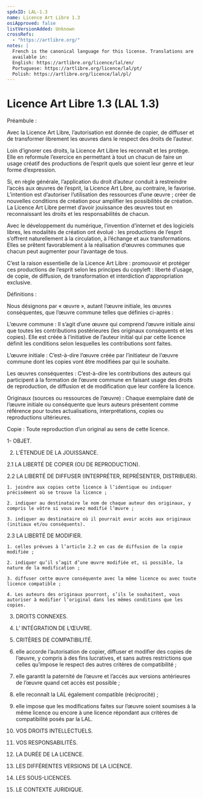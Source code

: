 ```yaml
---
spdxID: LAL-1.3
name: Licence Art Libre 1.3
osiApproved: false
listVersionAdded: Unknown
crossRefs: 
  - "https://artlibre.org/"
notes: |
  French is the canonical language for this license. Translations are
  available in:
  English: https://artlibre.org/licence/lal/en/
  Portuguese: https://artlibre.org/licence/lal/pt/
  Polish: https://artlibre.org/licence/lal/pl/
---
```


# Licence Art Libre 1.3 (LAL 1.3)

Préambule :

Avec la Licence Art Libre, l’autorisation est donnée de copier, de diffuser et de transformer librement les œuvres dans le respect des droits de l’auteur.

Loin d’ignorer ces droits, la Licence Art Libre les reconnaît et les protège. Elle en reformule l’exercice en permettant à tout un chacun de faire un usage créatif des productions de l’esprit quels que soient leur genre et leur forme d’expression.

Si, en règle générale, l’application du droit d’auteur conduit à restreindre l’accès aux œuvres de l’esprit, la Licence Art Libre, au contraire, le favorise. L’intention est d’autoriser l’utilisation des ressources d’une œuvre ; créer de nouvelles conditions de création pour amplifier les possibilités de création. La Licence Art Libre permet d’avoir jouissance des œuvres tout en reconnaissant les droits et les responsabilités de chacun.

Avec le développement du numérique, l’invention d’internet et des logiciels libres, les modalités de création ont évolué : les productions de l’esprit s’offrent naturellement à la circulation, à l’échange et aux transformations. Elles se prêtent favorablement à la réalisation d’œuvres communes que chacun peut augmenter pour l’avantage de tous.

C’est la raison essentielle de la Licence Art Libre : promouvoir et protéger ces productions de l’esprit selon les principes du copyleft : liberté d’usage, de copie, de diffusion, de transformation et interdiction d’appropriation exclusive.

Définitions :

Nous désignons par « œuvre », autant l’œuvre initiale, les œuvres conséquentes, que l’œuvre commune telles que définies ci-après :

L’œuvre commune : Il s’agit d’une œuvre qui comprend l’œuvre initiale ainsi que toutes les contributions postérieures (les originaux conséquents et les copies). Elle est créée à l’initiative de l’auteur initial qui par cette licence définit les conditions selon lesquelles les contributions sont faites.

L’œuvre initiale : C’est-à-dire l’œuvre créée par l’initiateur de l’œuvre commune dont les copies vont être modifiées par qui le souhaite.

Les œuvres conséquentes : C’est-à-dire les contributions des auteurs qui participent à la formation de l’œuvre commune en faisant usage des droits de reproduction, de diffusion et de modification que leur confère la licence.

Originaux (sources ou ressources de l’œuvre) : Chaque exemplaire daté de l’œuvre initiale ou conséquente que leurs auteurs présentent comme référence pour toutes actualisations, interprétations, copies ou reproductions ultérieures.

Copie : Toute reproduction d’un original au sens de cette licence.

1- OBJET.

2. L’ÉTENDUE DE LA JOUISSANCE.
  
  2.1 LA LIBERTÉ DE COPIER (OU DE REPRODUCTION).

  2.2 LA LIBERTÉ DE DIFFUSER (INTERPRÉTER, REPRÉSENTER, DISTRIBUER).
  
    1. joindre aux copies cette licence à l’identique ou indiquer précisément où se trouve la licence ;

    2. indiquer au destinataire le nom de chaque auteur des originaux, y compris le vôtre si vous avez modifié l’œuvre ;

    3. indiquer au destinataire où il pourrait avoir accès aux originaux (initiaux et/ou conséquents).

  2.3 LA LIBERTÉ DE MODIFIER.
  
    1. celles prévues à l’article 2.2 en cas de diffusion de la copie modifiée ;

    2. indiquer qu’il s’agit d’une œuvre modifiée et, si possible, la nature de la modification ;

    3. diffuser cette œuvre conséquente avec la même licence ou avec toute licence compatible ;

    4. Les auteurs des originaux pourront, s’ils le souhaitent, vous autoriser à modifier l’original dans les mêmes conditions que les copies.

3. DROITS CONNEXES.

4. L’ INTÉGRATION DE L’ŒUVRE.

5. CRITÈRES DE COMPATIBILITÉ.
  
  1. elle accorde l’autorisation de copier, diffuser et modifier des copies de l’œuvre, y compris à des fins lucratives, et sans autres restrictions que celles qu’impose le respect des autres critères de compatibilité ;

  2. elle garantit la paternité de l’œuvre et l’accès aux versions antérieures de l’œuvre quand cet accès est possible ;

  3. elle reconnaît la LAL également compatible (réciprocité) ;

  4. elle impose que les modifications faites sur l’œuvre soient soumises à la même licence ou encore à une licence répondant aux critères de compatibilité posés par la LAL.

6. VOS DROITS INTELLECTUELS.

7. VOS RESPONSABILITÉS.

8. LA DURÉE DE LA LICENCE.

9. LES DIFFÉRENTES VERSIONS DE LA LICENCE.

10. LES SOUS-LICENCES.

11. LE CONTEXTE JURIDIQUE.

